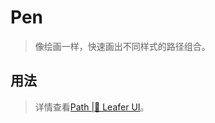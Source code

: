 <script setup lang="ts">
import code from './Pen.vue?raw'
</script>
# Pen
>
> 像绘画一样，快速画出不同样式的路径组合。
>

## 用法

<Repl :code />

<!-- ## 核心属性

| 名称 | 类型 | 默认值 | 说明 |
| --- | --- | --- | --- |
| path | ^[string] | —— | 路径数据，支持 SVG 与 Cavnas 绘图命令 |
| windingRule |  "nonzero" \| "evenodd" | nonzero | 路径缠绕规则 | -->

> 详情查看[Path |🌿 Leafer UI](https://www.leaferjs.com/ui/guide/display/Path.html)。


<!-- ## 事件

| 名称 | 说明 |
| --- | --- | -->
